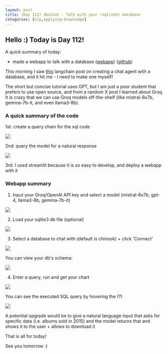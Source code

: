```yaml
---
layout: post
title: (Day 112) db2chat - Talk with your (sqlite3) database
categories: [nlp,applying-knowledge]
---
```


## Hello :) Today is Day 112!
A quick summary of today:
* made a webapp to talk with a database ([webapp](https://db2chat.streamlit.app/)) ([github](https://github.com/divakaivan/db2chat))


This morning I saw [this](https://python.langchain.com/docs/use_cases/sql/quickstart/) langchain post on creating a chat agent with a database, and it hit me - I need to make one myself!

The short but concise tutorial uses GPT, but I am just a poor student that prefers to use open source, and from a random X post I learned about Groq. It is crazy that we can use Groq models off-the-shelf (like mistral-8x7b, gemma-7b-it, and even llama3-8b).

### A quick summary of the code

1st: create a query chain for the sql code

![](https://blogger.googleusercontent.com/img/a/AVvXsEjY4J7_nXcN_kEQ9QoHtx_rIQr967NxwuFGOHXexoYJYMLxPp13V3kvFaTvFhwcGRAcXuGza75vKcle2huv4yLUeDJcm2gqnFRUWbXrvrgEaKInw176mKNuOk3-EZKDrS1du_k1JCXGSVXFe39UZdmGv83xWEecP4CL9RN_qNVrgPV0wDfJTUluat-DNg8t)

2nd: query the model for a natural response

![](https://blogger.googleusercontent.com/img/a/AVvXsEhPw8yLoKY_8vroP8M75OTGvyvHSLsc3xUmCyUtxqC1INqzijZTAt9hdqtXsWTQmL-qsEbMVVuydodo_U491Blp1P2Ge4Gu_8MkEkS1o52YQG4V3pg32vFSLUrR7-3CdIVDqjhBzHeknoeBwuiFLlcvmE9OGfGf33dl30jcr_S5bHow2P3H8rXeNM0LRExC)

3rd: I used streamlit because it is so easy to develop, and deploy a webapp with it

### Webapp summary

1. Input your Groq/OpenAI API key and select a model (mistral-8x7b, gpt-4, llama3-8b, gemma-7b-it)

![](https://blogger.googleusercontent.com/img/a/AVvXsEhvq7LPMVhlS0hUR1vfTrWpSd61aVwQVciqaCvGYWN0ICXrg_kc1UlcctAIKlN7riPfWonrlfG60VIHqSChAN_n2s76gpW7v86SE0ZkD4cfzhJ4KjjbxWdfqHQ3H17caro3POeb6dmQ9_LarNvDGFcQzKdZRb-5sF5wB0jcEKQvr1KeoVcZDj15xNe-uvqa)

2. Load your sqlite3 db file (optional)

![](https://blogger.googleusercontent.com/img/a/AVvXsEhvsfd0aFw3ARbgz6_QmBzsTzmerQ8EbV3En6cALwPvmo_NJgS-DxDapgQBimi_6qRj-Ni5GYWEqrOwB7TRavrW5tp--aGTRa36cYx2HwXv0B6KzzZYIa0uDXqY-v_WDTqEbMy4qn1E0PGyomJKjTAHw_Xj6OmV4-VFTSP-6NNunJ1obsh8l9TTHLARQ3uV)

3. Select a database to chat with (default is chinook) + click 'Connect'

![](https://blogger.googleusercontent.com/img/a/AVvXsEirAiLV74pz96plgO9pcpyqLjk-dPpgb1vLjCVT14da4iR6l-Ex1Xt5NAVXYEYByIltyXsqSvuHwt0-MiqzC8YXePXPO-Xh-PU868SifwuYh1bMkVzJqW4rRxVqdl3_JwkUj_c_IxLZFODfrjiKIztn26pH13nUudxqG_-UPnvq4DkYJ2aVlwdpNXpS4VLW)

You can view your db's schema:

![](https://blogger.googleusercontent.com/img/a/AVvXsEgtLCzBl17t08Cp8J85zAckmQsHZT4B0eNVH_ipkPtvaDjdaKj3zYvGjIr-aCQYgM7fZW8a8SGoRAKOeXDOqTpwe6M5PQSNI2fhil47FLu3kVKGHXtklrFCLASgTvCTfaJcRWzFjO7153f41P3qFDeh-Za00n8JnGazXI1w-pA1jhncwC-ZsH_EnccgDPmI)

4. Enter a query, run and get your chart

![](https://blogger.googleusercontent.com/img/a/AVvXsEiuDq4Ul5EsfPYsMurB2B75CzPeWV-eT5XDori6bMP_cmK5wplYSH9bwl-LuATrHz9djMLGJku00lPRC0W9E7SjV0kxJcLahVoY5U5uSz63HXFj_neRc-Od_S9xwl6e7nnNdDhNT6piB-E7tMsl3xPDdG2mr-W_1NiW_EZWacvSYXxfYKPC28auKlx0j4sF)

You can see the executed SQL query by hovering the (?)

![](https://blogger.googleusercontent.com/img/a/AVvXsEg2GOr_HcxKJry-nCJFmM0mNn2pdXY02fTCQ9jv62Ncx34XkYCTl7wcwCtbxxgxrW7Ng1RBJiNeQAtJqK09E4oeManZA1EVoQbDxBzL8KTW8OhbY-1S75sOOpCV1zdnzD2d2XpQG24DuexVIPsPyV2kYwhSZ_a_e-ZnP-SMkTjBtdnP-bUq4g-Ghh88RBvA)

A potential upgrade would be to give a natural language input that asks for specific data (i.e. albums sold in 2015) and the model returns that and shows it to the user + allows to download it



That is all for today!

See you tomorrow :)
